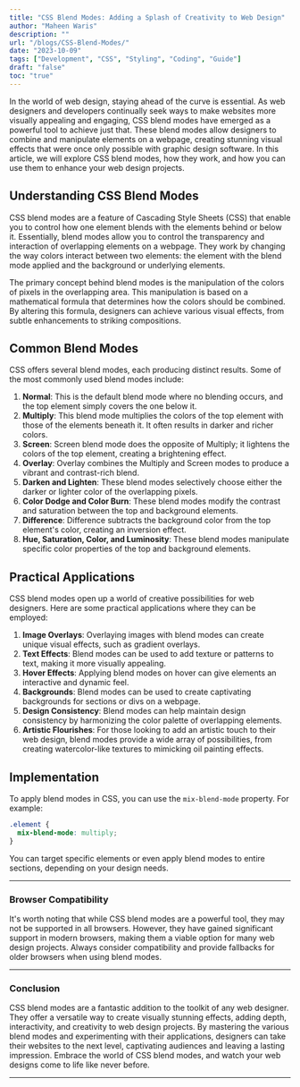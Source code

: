 ```yaml
---
title: "CSS Blend Modes: Adding a Splash of Creativity to Web Design"
author: "Maheen Waris"
description: ""
url: "/blogs/CSS-Blend-Modes/"
date: "2023-10-09"
tags: ["Development", "CSS", "Styling", "Coding", "Guide"]
draft: "false"
toc: "true"
---
```


In the world of web design, staying ahead of the curve is essential. As web designers and developers continually seek ways to make websites more visually appealing and engaging, CSS blend modes have emerged as a powerful tool to achieve just that. These blend modes allow designers to combine and manipulate elements on a webpage, creating stunning visual effects that were once only possible with graphic design software. In this article, we will explore CSS blend modes, how they work, and how you can use them to enhance your web design projects.

## Understanding CSS Blend Modes

CSS blend modes are a feature of Cascading Style Sheets (CSS) that enable you to control how one element blends with the elements behind or below it. Essentially, blend modes allow you to control the transparency and interaction of overlapping elements on a webpage. They work by changing the way colors interact between two elements: the element with the blend mode applied and the background or underlying elements.

The primary concept behind blend modes is the manipulation of the colors of pixels in the overlapping area. This manipulation is based on a mathematical formula that determines how the colors should be combined. By altering this formula, designers can achieve various visual effects, from subtle enhancements to striking compositions.

## Common Blend Modes

CSS offers several blend modes, each producing distinct results. Some of the most commonly used blend modes include:

1. **Normal**: This is the default blend mode where no blending occurs, and the top element simply covers the one below it.
2. **Multiply**: This blend mode multiplies the colors of the top element with those of the elements beneath it. It often results in darker and richer colors.
3. **Screen**: Screen blend mode does the opposite of Multiply; it lightens the colors of the top element, creating a brightening effect.
4. **Overlay**: Overlay combines the Multiply and Screen modes to produce a vibrant and contrast-rich blend.
5. **Darken and Lighten**: These blend modes selectively choose either the darker or lighter color of the overlapping pixels.
6. **Color Dodge and Color Burn**: These blend modes modify the contrast and saturation between the top and background elements.
7. **Difference**: Difference subtracts the background color from the top element's color, creating an inversion effect.
8. **Hue, Saturation, Color, and Luminosity**: These blend modes manipulate specific color properties of the top and background elements.

## Practical Applications

CSS blend modes open up a world of creative possibilities for web designers. Here are some practical applications where they can be employed:

1. **Image Overlays**: Overlaying images with blend modes can create unique visual effects, such as gradient overlays.
2. **Text Effects**: Blend modes can be used to add texture or patterns to text, making it more visually appealing.
3. **Hover Effects**: Applying blend modes on hover can give elements an interactive and dynamic feel.
4. **Backgrounds**: Blend modes can be used to create captivating backgrounds for sections or divs on a webpage.
5. **Design Consistency**: Blend modes can help maintain design consistency by harmonizing the color palette of overlapping elements.
6. **Artistic Flourishes**: For those looking to add an artistic touch to their web design, blend modes provide a wide array of possibilities, from creating watercolor-like textures to mimicking oil painting effects.

## Implementation

To apply blend modes in CSS, you can use the `mix-blend-mode` property. For example:

```css
.element {
  mix-blend-mode: multiply;
}
```

You can target specific elements or even apply blend modes to entire sections, depending on your design needs.

<hr>

### Browser Compatibility

It's worth noting that while CSS blend modes are a powerful tool, they may not be supported in all browsers. However, they have gained significant support in modern browsers, making them a viable option for many web design projects. Always consider compatibility and provide fallbacks for older browsers when using blend modes.

<hr>

### Conclusion

CSS blend modes are a fantastic addition to the toolkit of any web designer. They offer a versatile way to create visually stunning effects, adding depth, interactivity, and creativity to web design projects. By mastering the various blend modes and experimenting with their applications, designers can take their websites to the next level, captivating audiences and leaving a lasting impression. Embrace the world of CSS blend modes, and watch your web designs come to life like never before.

---
